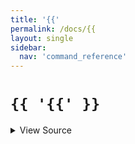 ```yaml
---
title: '{{'
permalink: /docs/{{
layout: single
sidebar:
  nav: 'command_reference'
---
```


# `{{ '{{' }}`



<details>
  <summary>View Source</summary>

{% highlight sh %}

!fn --shellpen-private writeDSL writeln "(( ${*/\}\}/\)\)}"
{% endhighlight %}

</details>








